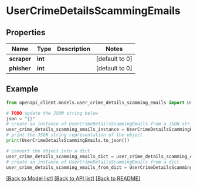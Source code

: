 # UserCrimeDetailsScammingEmails


## Properties

Name | Type | Description | Notes
------------ | ------------- | ------------- | -------------
**scraper** | **int** |  | [default to 0]
**phisher** | **int** |  | [default to 0]

## Example

```python
from openapi_client.models.user_crime_details_scamming_emails import UserCrimeDetailsScammingEmails

# TODO update the JSON string below
json = "{}"
# create an instance of UserCrimeDetailsScammingEmails from a JSON string
user_crime_details_scamming_emails_instance = UserCrimeDetailsScammingEmails.from_json(json)
# print the JSON string representation of the object
print(UserCrimeDetailsScammingEmails.to_json())

# convert the object into a dict
user_crime_details_scamming_emails_dict = user_crime_details_scamming_emails_instance.to_dict()
# create an instance of UserCrimeDetailsScammingEmails from a dict
user_crime_details_scamming_emails_from_dict = UserCrimeDetailsScammingEmails.from_dict(user_crime_details_scamming_emails_dict)
```
[[Back to Model list]](../README.md#documentation-for-models) [[Back to API list]](../README.md#documentation-for-api-endpoints) [[Back to README]](../README.md)


